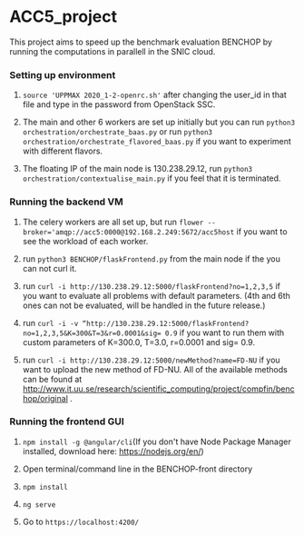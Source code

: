 # ACC5_project

This project aims to speed up the benchmark evaluation BENCHOP by running the computations in parallell in the SNIC cloud.

### Setting up environment

1. `source 'UPPMAX 2020_1-2-openrc.sh'` after changing the user_id in that file and type in the password from OpenStack SSC.

2. The main and other 6 workers are set up initially but you can run `python3 orchestration/orchestrate_baas.py` or run `python3 orchestration/orchestrate_flavored_baas.py` if you want to experiment with different flavors.

3. The floating IP of the main node is 130.238.29.12, run `python3 orchestration/contextualise_main.py` if you feel that it is terminated.  

### Running the backend VM

1. The celery workers are all set up, but run `flower --broker='amqp://acc5:0000@192.168.2.249:5672/acc5host` if you want to see the workload of each worker.

2. run `python3 BENCHOP/flaskFrontend.py` from the main node if the you can not curl it.

3. run `curl -i http://130.238.29.12:5000/flaskFrontend?no=1,2,3,5` if you want to evaluate all problems with default parameters. (4th and 6th ones can not be evaluated, will be handled in the future release.)

4. run `curl -i -v “http://130.238.29.12:5000/flaskFrontend?no=1,2,3,5&K=300&T=3&r=0.0001&sig= 0.9` if you want to run them with custom parameters of K=300.0, T=3.0, r=0.0001 and sig= 0.9.

5. run `curl -i http://130.238.29.12:5000/newMethod?name=FD-NU` if you want to upload the new method of FD-NU. All of the available methods can be found at http://www.it.uu.se/research/scientific_computing/project/compfin/benchop/original .

### Running the frontend GUI

1. `npm install -g @angular/cli`(If you don't have Node Package Manager installed, download here: https://nodejs.org/en/)

2. Open terminal/command line in the BENCHOP-front directory

3. `npm install`

4. `ng serve`

5. Go to `https://localhost:4200/`

